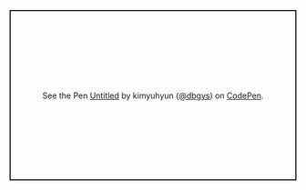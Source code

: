 <p class="codepen" data-height="300" data-default-tab="html,result" data-slug-hash="OJzQvjv" data-user="dbgys" style="height: 300px; box-sizing: border-box; display: flex; align-items: center; justify-content: center; border: 2px solid; margin: 1em 0; padding: 1em;">
  <span>See the Pen <a href="https://codepen.io/dbgys/pen/OJzQvjv">
  Untitled</a> by kimyuhyun (<a href="https://codepen.io/dbgys">@dbgys</a>)
  on <a href="https://codepen.io">CodePen</a>.</span>
</p>
<script async src="https://cpwebassets.codepen.io/assets/embed/ei.js"></script>